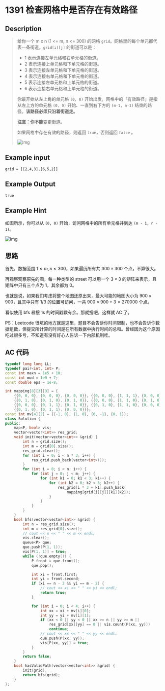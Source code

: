 # 1391 检查网格中是否存在有效路径

## Description

> 给你一个 m x n (1 <= m, n <= 300) 的网格 `grid`。网格里的每个单元都代表一条街道。`grid[i][j]` 的街道可以是：
>
> - 1 表示连接左单元格和右单元格的街道。
> - 2 表示连接上单元格和下单元格的街道。
> - 3 表示连接左单元格和下单元格的街道。
> - 4 表示连接右单元格和下单元格的街道。
> - 5 表示连接左单元格和上单元格的街道。
> - 6 表示连接右单元格和上单元格的街道。
>
> 你最开始从左上角的单元格 `(0, 0)` 开始出发，网格中的「有效路径」是指从左上方的单元格 `(0, 0)` 开始、一直到右下方的 `(m-1, n-1)` 结束的路径。**该路径必须只沿着街道走。**
>
> **注意：**你**不能**变更街道。
>
> 如果网格中存在有效的路径，则返回 `true`，否则返回 `false` 。
>
> ![img](https://www.dreamwings.cn/wp-content/uploads/2020/03/main.png)



## Example input

	grid = [[2,4,3],[6,5,2]]



## Example Output

	true



## Example Hint

如图所示，你可以从 `(0, 0)` 开始，访问网格中的所有单元格并到达 `(m - 1, n - 1)`。

![img](https://www.dreamwings.cn/wp-content/uploads/2020/03/e1.png)



## 思路

首先，数据范围 $1 \le m, n \le 300$，如果遍历所有共 $300 \times 300$ 个点，不算很大。

再观察观察原先的图，每一种类型的 street 可以用一个 $3 \times 3$ 的矩阵来表示，且矩阵中只有三个点为 $1$，其余都为 $0$。

也就是说，如果我们考虑将整个地图还原出来，最大可能的地图大小为 $900 \times 900$，且其中只有 1/3 的位置可访问，一共 $900 \times 900 \div 3 = 270000$ 个点。

看似使用 bfs 暴搜 1s 的时间戳戳有余。那就搜吧，这样就 AC 了。

PS：Leetcode 很坑的地方就是这里，题目不会告诉你时间限制，也不会告诉你数据组数，但提交所计算的时间是在所有数据中执行时间的总和。曾经因为这个原因吃过很多亏，不知道有没有好心人告诉一下内部机制哇。



## AC 代码

```cpp
typedef long long LL;
typedef pair<int, int> P;
const int maxn = 1e5 + 10;
const int mod = 1e9 + 7;
const double eps = 1e-8;

int mapping[8][3][3] = {
    {{0, 0, 0}, {0, 0, 0}, {0, 0, 0}}, {{0, 0, 0}, {1, 1, 1}, {0, 0, 0}},
    {{0, 1, 0}, {0, 1, 0}, {0, 1, 0}}, {{0, 0, 0}, {1, 1, 0}, {0, 1, 0}},
    {{0, 0, 0}, {0, 1, 1}, {0, 1, 0}}, {{0, 1, 0}, {1, 1, 0}, {0, 0, 0}},
    {{0, 1, 0}, {0, 1, 1}, {0, 0, 0}}};
const int mv[4][2] = {{-1, 0}, {1, 0}, {0, -1}, {0, 1}};
class Solution {
public:
    map<P, bool> vis;
    vector<vector<int>> res_grid;
    void init(vector<vector<int>> &grid) {
        int n = grid.size();
        int m = grid[0].size();
        res_grid.clear();
        for (int i = 0; i < n * 3; i++) {
            res_grid.push_back(vector<int>());
        }
        for (int i = 0; i < n; i++) {
            for (int j = 0; j < m; j++) {
                for (int k1 = 0; k1 < 3; k1++) {
                    for (int k2 = 0; k2 < 3; k2++) {
                        res_grid[i * 3 + k1].push_back(
                            mapping[grid[i][j]][k1][k2]);
                    }
                }
            }
        }
    }
    bool bfs(vector<vector<int>> &grid) {
        int n = res_grid.size();
        int m = res_grid[0].size();
        // cout << n << " " << m << endl;
        vis.clear();
        queue<P> que;
        que.push(P(1, 1));
        vis[P(1, 1)] = true;
        while (!que.empty()) {
            P front = que.front();
            que.pop();

            int xi = front.first;
            int yi = front.second;
            if (xi == n - 2 && yi == m - 2) {
                // cout << xi << " " << yi << endl;
                return true;
            }

            for (int i = 0; i < 4; i++) {
                int xx = xi + mv[i][0];
                int yy = yi + mv[i][1];
                if (xx < 0 || yy < 0 || xx >= n || yy >= m ||
                    res_grid[xx][yy] == 0 || vis.count(P(xx, yy)))
                    continue;
                // cout << xx << " " << yy << endl;
                que.push(P(xx, yy));
                vis[P(xx, yy)] = true;
            }
        }
        return false;
    }
    bool hasValidPath(vector<vector<int>> &grid) {
        init(grid);
        return bfs(grid);
    }
};
```

